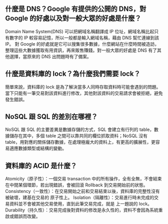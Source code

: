 ## 什麼是 DNS？Google 有提供的公開的 DNS，對 Google 的好處以及對一般大眾的好處是什麼？
Domain Name System(DNS) 可以把網域名稱翻譯成 IP 位址，網域名稱比起只有數字的 IP 較容易記憶，所以一般都是輸入網域名稱，藉由 DNS 幫忙連線到該 IP。
對 Google 的好處就是它可以搜集很多數據，什麼網站在什麼時間被造訪，整理這些大數據獲取有用資訊，再來販售賺錢。對一般大眾的好處是 DNS 有了其他選擇，當原來的 DNS 出問題時有了備案。

## 什麼是資料庫的 lock？為什麼我們需要 lock？
簡單來說，資料庫的 lock 是為了解決當多人同時存取資料時可能會遇到的問題。當下只能有一筆交易對該資料進行修改，其他對該資料的交易請求會被拒絕，避免發生錯誤。 

## NoSQL 跟 SQL 的差別在哪裡？
NoSQL 跟 SQL 的主要差異是數據存儲的方式，SQL 會建立有行列的 table，數據儲存在其中，多個 table 之間可以靠共同的欄位抓取資料；NoSQL 沒有 table，用對應的關係儲存數據，在處理極龐大的資料上，有更高的擴展性，更容易適應數據類型或結構的變動。 

## 資料庫的 ACID 是什麼？
Atomicity（原子性）：一個交易 transaction 中的所有操作，全有全無，不會結束在中間某個環節，若出現錯誤，會被回滾 Rollback 到交易開始前的狀態。
Consistency（一致性）：在交易開始之前和交易結束以後，資料庫的完整性沒有被破壞，建基在交易的 原子性上。
Isolation（隔離性）：交易進行時未完成的交易資料並不會被其他交易使用，直到此筆交易完成，就是 上一題說的 lock。
Durability（持久性）：交易完成後對資料的修改是永久性的，資料不會因為系統重啟或錯誤而改變。